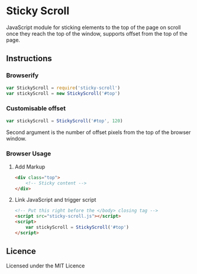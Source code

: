 # Sticky Scroll

JavaScript module for sticking elements to the top of the page on scroll once they reach the top of the window, supports offset from the top of the page.

## Instructions

### Browserify
``` js
var StickyScroll = require('sticky-scroll')
var stickyScroll = new StickyScroll('#top')
```
### Customisable offset
``` js
var stickyScroll = StickyScroll('#top', 120)
```
Second argument is the number of offset pixels from the top of the browser window.

### Browser Usage

1. Add Markup
	``` html
	<div class="top">
		<!-- Sticky content -->
	</div>
	```

2. Link JavaScript and trigger script 
	``` html
	<!-- Put this right before the </body> closing tag -->
	<script src="sticky-scroll.js"></script>
	<script>
		var stickyScroll = StickyScroll('#top')
	</script>
	```		

## Licence

Licensed under the MIT Licence 